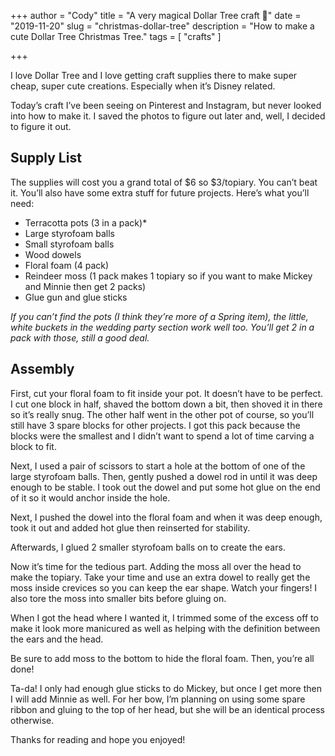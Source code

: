 +++
author = "Cody"
title = "A very magical Dollar Tree craft 🏰"
date = "2019-11-20"
slug = "christmas-dollar-tree"
description = "How to make a cute Dollar Tree Christmas Tree."
tags = [
    "crafts"
]

+++

I love Dollar Tree and I love getting craft supplies there to make super cheap, super cute creations. Especially when it’s Disney related.

Today’s craft I’ve been seeing on Pinterest and Instagram, but never looked into how to make it. I saved the photos to figure out later and, well, I decided to figure it out.

## Supply List

The supplies will cost you a grand total of $6 so $3/topiary. You can’t beat it. You’ll also have some extra stuff for future projects. Here’s what you’ll need:

* Terracotta pots (3 in a pack)*
* Large styrofoam balls
* Small styrofoam balls
* Wood dowels
* Floral foam (4 pack)
* Reindeer moss (1 pack makes 1 topiary so if you want to make Mickey and Minnie then get 2 packs)
* Glue gun and glue sticks

*If you can’t find the pots (I think they’re more of a Spring item), the little, white buckets in the wedding party section work well too. You’ll get 2 in a pack with those, still a good deal.*

## Assembly
First, cut your floral foam to fit inside your pot. It doesn’t have to be perfect. I cut one block in half, shaved the bottom down a bit, then shoved it in there so it’s really snug. The other half went in the other pot of course, so you’ll still have 3 spare blocks for other projects. I got this pack because the blocks were the smallest and I didn’t want to spend a lot of time carving a block to fit.

Next, I used a pair of scissors to start a hole at the bottom of one of the large styrofoam balls. Then, gently pushed a dowel rod in until it was deep enough to be stable. I took out the dowel and put some hot glue on the end of it so it would anchor inside the hole.

Next, I pushed the dowel into the floral foam and when it was deep enough, took it out and added hot glue then reinserted for stability.

Afterwards, I glued 2 smaller styrofoam balls on to create the ears.

Now it’s time for the tedious part. Adding the moss all over the head to make the topiary. Take your time and use an extra dowel to really get the moss inside crevices so you can keep the ear shape. Watch your fingers! I also tore the moss into smaller bits before gluing on.

When I got the head where I wanted it, I trimmed some of the excess off to make it look more manicured as well as helping with the definition between the ears and the head.

Be sure to add moss to the bottom to hide the floral foam. Then, you’re all done!

Ta-da! I only had enough glue sticks to do Mickey, but once I get more then I will add Minnie as well. For her bow, I’m planning on using some spare ribbon and gluing to the top of her head, but she will be an identical process otherwise.

Thanks for reading and hope you enjoyed!